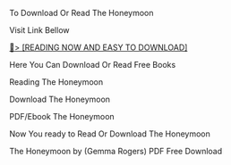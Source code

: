 To Download Or Read The Honeymoon

Visit Link Bellow

<a href="https://uk.ebookarea.xyz/?book=B0CTHQZFRC">📖&gt; [READING NOW AND EASY TO DOWNLOAD]</a>

Here You Can Download Or Read Free Books

Reading The Honeymoon

Download The Honeymoon

PDF/Ebook The Honeymoon

Now You ready to Read Or Download The Honeymoon

The Honeymoon by (Gemma Rogers) PDF Free Download
